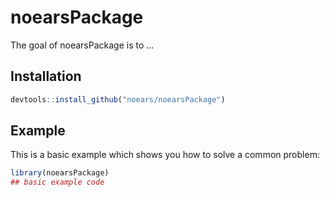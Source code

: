 # noearsPackage

<!-- badges: start -->
<!-- badges: end -->

The goal of noearsPackage is to ...

## Installation


``` r
devtools::install_github("noears/noearsPackage")
```

## Example

This is a basic example which shows you how to solve a common problem:

``` r
library(noearsPackage)
## basic example code
```

